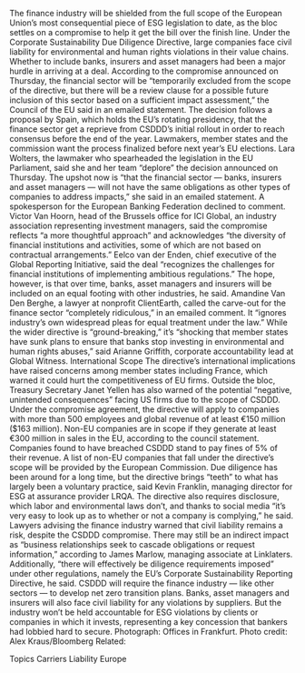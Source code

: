 The finance industry will be shielded from the full scope of the European Union’s most consequential piece of ESG legislation to date, as the bloc settles on a compromise to help it get the bill over the finish line.
Under the Corporate Sustainability Due Diligence Directive, large companies face civil liability for environmental and human rights violations in their value chains. Whether to include banks, insurers and asset managers had been a major hurdle in arriving at a deal.
According to the compromise announced on Thursday, the financial sector will be “temporarily excluded from the scope of the directive, but there will be a review clause for a possible future inclusion of this sector based on a sufficient impact assessment,” the Council of the EU said in an emailed statement.
The decision follows a proposal by Spain, which holds the EU’s rotating presidency, that the finance sector get a reprieve from CSDDD’s initial rollout in order to reach consensus before the end of the year. Lawmakers, member states and the commission want the process finalized before next year’s EU elections.
Lara Wolters, the lawmaker who spearheaded the legislation in the EU Parliament, said she and her team “deplore” the decision announced on Thursday.
The upshot now is “that the financial sector — banks, insurers and asset managers — will not have the same obligations as other types of companies to address impacts,” she said in an emailed statement.
A spokesperson for the European Banking Federation declined to comment.
Victor Van Hoorn, head of the Brussels office for ICI Global, an industry association representing investment managers, said the compromise reflects “a more thoughtful approach” and acknowledges “the diversity of financial institutions and activities, some of which are not based on contractual arrangements.”
Eelco van der Enden, chief executive of the Global Reporting Initiative, said the deal “recognizes the challenges for financial institutions of implementing ambitious regulations.” The hope, however, is that over time, banks, asset managers and insurers will be included on an equal footing with other industries, he said.
Amandine Van Den Berghe, a lawyer at nonprofit ClientEarth, called the carve-out for the finance sector “completely ridiculous,” in an emailed comment. It “ignores industry’s own widespread pleas for equal treatment under the law.”
While the wider directive is “ground-breaking,” it’s “shocking that member states have sunk plans to ensure that banks stop investing in environmental and human rights abuses,” said Arianne Griffith, corporate accountability lead at Global Witness.
International Scope
The directive’s international implications have raised concerns among member states including France, which warned it could hurt the competitiveness of EU firms. Outside the bloc, Treasury Secretary Janet Yellen has also warned of the potential “negative, unintended consequences” facing US firms due to the scope of CSDDD.
Under the compromise agreement, the directive will apply to companies with more than 500 employees and global revenue of at least €150 million ($163 million). Non-EU companies are in scope if they generate at least €300 million in sales in the EU, according to the council statement.
Companies found to have breached CSDDD stand to pay fines of 5% of their revenue.
A list of non-EU companies that fall under the directive’s scope will be provided by the European Commission.
Due diligence has been around for a long time, but the directive brings “teeth” to what has largely been a voluntary practice, said Kevin Franklin, managing director for ESG at assurance provider LRQA. The directive also requires disclosure, which labor and environmental laws don’t, and thanks to social media “it’s very easy to look up as to whether or not a company is complying,” he said.
Lawyers advising the finance industry warned that civil liability remains a risk, despite the CSDDD compromise.
There may still be an indirect impact as “business relationships seek to cascade obligations or request information,” according to James Marlow, managing associate at Linklaters. Additionally, “there will effectively be diligence requirements imposed” under other regulations, namely the EU’s Corporate Sustainability Reporting Directive, he said.
CSDDD will require the finance industry — like other sectors — to develop net zero transition plans. Banks, asset managers and insurers will also face civil liability for any violations by suppliers. But the industry won’t be held accountable for ESG violations by clients or companies in which it invests, representing a key concession that bankers had lobbied hard to secure.
Photograph: Offices in Frankfurt. Photo credit: Alex Kraus/Bloomberg
Related:

Topics
Carriers
Liability
Europe
